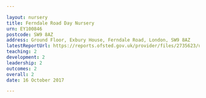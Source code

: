 ```yaml
---

layout: nursery
title: Ferndale Road Day Nursery
urn: EY100846
postcode: SW9 8AZ
address: Ground Floor, Exbury House, Ferndale Road, London, SW9 8AZ
latestReportUrl: https://reports.ofsted.gov.uk/provider/files/2735623/urn/EY100846.pdf
teaching: 2
development: 2
leadership: 2
outcomes: 2
overall: 2
date: 16 October 2017

---
```

